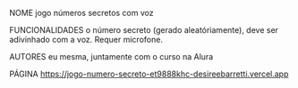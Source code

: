 NOME jogo números secretos com voz

FUNCIONALIDADES o número secreto (gerado aleatóriamente), deve ser adivinhado com a voz. Requer microfone. 

AUTORES eu mesma, juntamente com o curso na Alura

PÁGINA https://jogo-numero-secreto-et9888khc-desireebarretti.vercel.app

